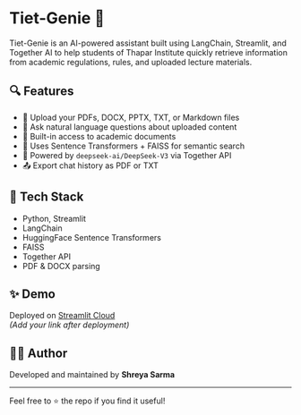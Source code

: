 # Tiet-Genie 🤖

Tiet-Genie is an AI-powered assistant built using LangChain, Streamlit, and Together AI to help students of Thapar Institute quickly retrieve information from academic regulations, rules, and uploaded lecture materials.

## 🔍 Features

- 📎 Upload your PDFs, DOCX, PPTX, TXT, or Markdown files
- 💬 Ask natural language questions about uploaded content
- 📖 Built-in access to academic documents
- 🧠 Uses Sentence Transformers + FAISS for semantic search
- 🤖 Powered by `deepseek-ai/DeepSeek-V3` via Together API
- 📤 Export chat history as PDF or TXT

## 🚀 Tech Stack

- Python, Streamlit
- LangChain
- HuggingFace Sentence Transformers
- FAISS
- Together API
- PDF & DOCX parsing

## ✨ Demo

Deployed on [Streamlit Cloud](https://share.streamlit.io/...)  
*(Add your link after deployment)*

## 👩‍💻 Author

Developed and maintained by **Shreya Sarma**

---

Feel free to ⭐️ the repo if you find it useful!
